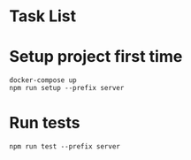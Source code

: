 # Task List

# Setup project first time

```
docker-compose up
npm run setup --prefix server
```

# Run tests

```
npm run test --prefix server
```
